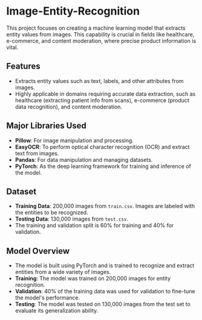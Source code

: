 # Image-Entity-Recognition

This project focuses on creating a machine learning model that extracts entity values from images. This capability is crucial in fields like healthcare, e-commerce, and content moderation, where precise product information is vital.

## Features
- Extracts entity values such as text, labels, and other attributes from images.
- Highly applicable in domains requiring accurate data extraction, such as healthcare (extracting patient info from scans), e-commerce (product data recognition), and content moderation.

## Major Libraries Used
- **Pillow**: For image manipulation and processing.
- **EasyOCR**: To perform optical character recognition (OCR) and extract text from images.
- **Pandas**: For data manipulation and managing datasets.
- **PyTorch**: As the deep learning framework for training and inference of the model.

## Dataset
- **Training Data**: 200,000 images from `train.csv`. Images are labeled with the entities to be recognized.
- **Testing Data**: 130,000 images from `test.csv`.
- The training and validation split is 60% for training and 40% for validation.

## Model Overview
- The model is built using PyTorch and is trained to recognize and extract entities from a wide variety of images.
- **Training**: The model was trained on 200,000 images for entity recognition.
- **Validation**: 40% of the training data was used for validation to fine-tune the model's performance.
- **Testing**: The model was tested on 130,000 images from the test set to evaluate its generalization ability.
